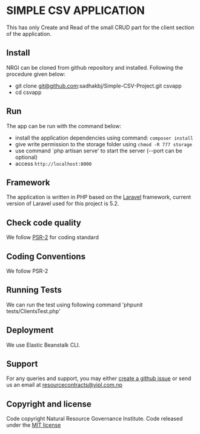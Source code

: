 # SIMPLE CSV APPLICATION
This has only Create and Read of the small CRUD part for the client section of the application.

## Install

NRGI can be cloned from github repository and installed. Following the procedure given below:

* git clone git@github.com:sadhakbj/Simple-CSV-Project.git csvapp
* cd csvapp

## Run

The app can be run with the command below:

* install the application dependencies using command: `composer install`
* give write permission to the storage folder using `chmod -R 777 storage`
* use command `php artisan serve' to start the server (--port can be optional)
* access `http://localhost:8000`

## Framework

The application is written in PHP based on the [Laravel](http://laravel.com) framework, current version of Laravel 
used for this project is 5.2.
 
## Check code quality

We follow [PSR-2](https://github.com/php-fig/fig-standards/blob/master/accepted/PSR-2-coding-style-guide.md) for 
coding standard  

## Coding Conventions

We follow PSR-2

## Running Tests

We can run the test using following command 'phpunit tests/ClientsTest.php'


## Deployment

We use Elastic Beanstalk CLI. 

## Support

For any queries and support, you may either [create a github issue](https://github.com/NRGI/resourcecontracts.org/issues/new) or send us an email at resourcecontracts@yipl.com.np

## Copyright and license

Code copyright Natural Resource Governance Institute. Code released under the [ MIT license ](LICENSE.md)
